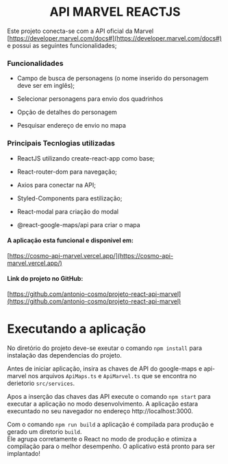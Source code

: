 <h1 align="center">
  API MARVEL REACTJS
</h1>

Este projeto conecta-se com a API oficial da Marvel [https://developer.marvel.com/docs#](https://developer.marvel.com/docs#) e possui as seguintes funcionalidades;

### Funcionalidades

  - Campo de busca de personagens (o nome inserido do personagem deve ser em inglês);

  - Selecionar personagens para envio dos quadrinhos
  
  - Opção de detalhes do personagem

  - Pesquisar endereço de envio no mapa

### Principais Tecnlogias utilizadas

  - ReactJS utilizando create-react-app como base;

  - React-router-dom para navegação;

  - Axios para conectar na API;

  - Styled-Components para estilização;

  - React-modal para criação do modal

  - @react-google-maps/api para criar o mapa

#### A aplicação esta funcional e disponivel em:
[https://cosmo-api-marvel.vercel.app/](https://cosmo-api-marvel.vercel.app/)

#### Link do projeto no GitHub:
[https://github.com/antonio-cosmo/projeto-react-api-marvel](https://github.com/antonio-cosmo/projeto-react-api-marvel)

# Executando a aplicação

No diretório do projeto deve-se exeutar o comando  `npm install` para instalação das dependencias do projeto.

Antes de iniciar aplicação, insira as chaves de API do google-maps e api-marvel nos arquivos `ApiMaps.ts` e `ApiMarvel.ts` que se encontra no derietorio `src/services`. 

Apos a inserção das chaves das API execute o comando `npm start` para executar a aplicação no modo desenvolvimento. A aplicação estara execuntado no seu navegador no endereço http://localhost:3000.

Com o comando `npm run build` a aplicação é compilada para produção e gerado um diretorio `build`.\
Ele agrupa corretamente o React no modo de produção e otimiza a compilação para o melhor desempenho. O aplicativo está pronto para ser implantado!


